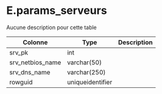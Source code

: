 # E.params_serveurs

Aucune description pour cette table

Colonne|Type|Description
---|---|---
srv_pk|int|
srv_netbios_name|varchar(50)|
srv_dns_name|varchar(250)|
rowguid|uniqueidentifier|

